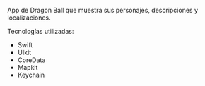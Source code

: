 App de Dragon Ball que muestra sus personajes, descripciones y localizaciones.

Tecnologías utilizadas: 
- Swift
- UIkit
- CoreData
- Mapkit
- Keychain
